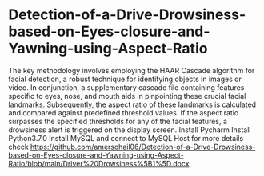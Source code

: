 # Detection-of-a-Drive-Drowsiness-based-on-Eyes-closure-and-Yawning-using-Aspect-Ratio

The key methodology involves employing the HAAR Cascade algorithm for facial detection, a robust technique for identifying objects in images or video. In conjunction, a supplementary cascade file containing features specific to eyes, nose, and mouth aids in pinpointing these crucial facial landmarks. Subsequently, the aspect ratio of these landmarks is calculated and compared against predefined threshold values. If the aspect ratio surpasses the specified thresholds for any of the facial features, a drowsiness alert is triggered on the display screen.
Install Pycharm
Install Python3.7.0
Install MySQL and connect to MySQL Host
for more details check https://github.com/amersohail06/Detection-of-a-Drive-Drowsiness-based-on-Eyes-closure-and-Yawning-using-Aspect-Ratio/blob/main/Driver%20Drowsiness%5B1%5D.docx
